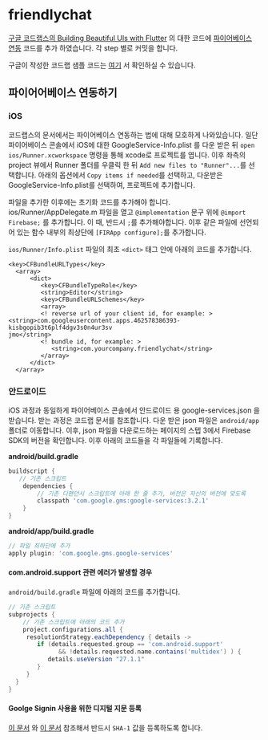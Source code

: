 # friendlychat

[구글 코드랩스의 Building Beautiful UIs with Flutter](https://codelabs.developers.google.com/codelabs/flutter/index.html#0) 의
대한 코드에 [파이어베이스 연동](https://github.com/flutter/friendlychat-steps/files/2296209/OriginalFirebaseforFlutterCodelab.pdf)
코드를 추가 하였습니다.
각 step 별로 커밋을 합니다.

구글이 작성한 코드랩 샘플 코드는 [여기](https://github.com/flutter/friendlychat-steps/files/2296209/OriginalFirebaseforFlutterCodelab.pdf) 서
확인하실 수 있습니다.

## 파이어어베이스 연동하기 

### iOS

코드랩스의 문서에서는 파이어베이스 연동하는 법에 대해 모호하게 나와있습니다.
일단 파이어베이스 콘솔에서 iOS에 대한 GoogleService-Info.plist 를 다운 받은 뒤
`open ios/Runner.xcworkspace` 명령을 통해 xcode로 프로젝트를 엽니다. 
이후 좌측의 project 뷰에서 Runner 폴더를 우클릭 한 뒤 `Add new files to "Runner"...`를
선택합니다. 아래의 옵션에서 `Copy items if needed`를 선택하고,
다운받은 GoogleService-Info.plist를 선택하여, 프로젝트에 추가합니다.

파일을 추가한 이후에는 초기화 코드를 추가해야 합니다. ios/Runner/AppDelegate.m 파일을 열고
`@implementation` 문구 위에 `@import Firebase;` 를 추가합니다. 이 때, 반드시 `;`를 추가해야합니다.
이후 같은 파일에 선언되어 있는 함수 내부의 최상단에 `[FIRApp configure];`를 추가합니다.

`ios/Runner/Info.plist` 파일의 최초 `<dict>` 태그 안에 아래의 코드를 추가합니다.
```plist
<key>CFBundleURLTypes</key>
  <array>
      <dict>
         <key>CFBundleTypeRole</key>
         <string>Editor</string>
         <key>CFBundleURLSchemes</key>
         <array>
         <!­­ reverse url of your client id, for example: ­­>
<string>com.googleusercontent.apps.462578386393­kisbgopib3t6plf4dgv3s0n4ur3sv
jmo</string>
         <!­­ bundle id, for example: ­­>
            <string>com.yourcompany.friendlychat</string>
         </array>
      </dict>
  </array>
```


### 안드로이드

iOS 과정과 동일하게 파이어베이스 콘솔에서 안드로이드 용 google-services.json 을 받습니다.
받는 과정은 코드랩 문서를 참조합니다. 다운 받은 json 파일은 `android/app` 폴더로 이동합니다.
이후, json 파일을 다운로드하는 페이지의 스텝 3에서 Firebase SDK의
버전을 확인합니다. 이후 아래의 코드들을 각 파일들에 기록합니다.

**android/build.gradle**
```gradle
buildscript {
   // 기존 스크립트
    dependencies {
        // 기존 디펜던시 스크립트에 아래 한 줄 추가, 버전은 자신의 버전에 맞도록
        classpath 'com.google.gms:google-services:3.2.1'
    }
}
```

**android/app/build.gradle**
```gradle
// 파일 최하단에 추가
apply plugin: 'com.google.gms.google-services'
```

#### com.android.support 관련 에러가 발생할 경우
`android/build.gradle` 파일에 아래의 코드를 추가합니다.
```gradle
// 기존 스크립트
subprojects {
    // 기존 스크립트에 아래의 코드 추가
    project.configurations.all {
     resolutionStrategy.eachDependency { details ->
        if (details.requested.group == 'com.android.support'
              && !details.requested.name.contains('multidex') ) {
           details.useVersion "27.1.1"
        }
     }
  }
}
```

#### Goolge Signin 사용을 위한 디지털 지문 등록

[이 문서](https://developer.android.com/studio/publish/app-signing?hl=ko) 와
[이 문서](https://developers.google.com/android/guides/client-auth?hl=ko) 참조해서
반드시 `SHA-1` 값을 등록하도록 합니다.